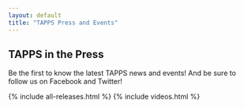 ```yaml
---
layout: default
title: "TAPPS Press and Events"
---
```


<div class="content-container press">
  <div class="inner-page-banr">
  	<div class="container">
     	<h2><span>TAPPS in the </span>Press</h2>
    </div>
  </div>
  <div class="inner-sections">
  	<div class="container">
      <div class="row">
        <p>Be the first to know the latest TAPPS news and events! And be sure to follow us on Facebook and Twitter!</p>
        {% include all-releases.html %}
        {% include videos.html %}
      </div>
    </div>
  </div>
</div>